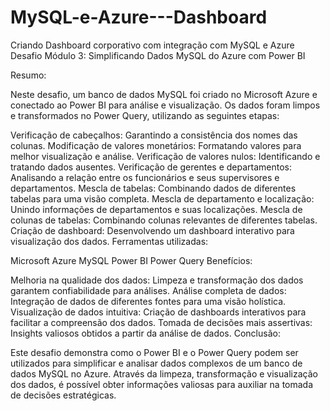 # MySQL-e-Azure---Dashboard
Criando Dashboard corporativo com integração com MySQL e Azure
Desafio Módulo 3: Simplificando Dados MySQL do Azure com Power BI

Resumo:

Neste desafio, um banco de dados MySQL foi criado no Microsoft Azure e conectado ao Power BI para análise e visualização. Os dados foram limpos e transformados no Power Query, utilizando as seguintes etapas:

Verificação de cabeçalhos: Garantindo a consistência dos nomes das colunas.
Modificação de valores monetários: Formatando valores para melhor visualização e análise.
Verificação de valores nulos: Identificando e tratando dados ausentes.
Verificação de gerentes e departamentos: Analisando a relação entre os funcionários e seus supervisores e departamentos.
Mescla de tabelas: Combinando dados de diferentes tabelas para uma visão completa.
Mescla de departamento e localização: Unindo informações de departamentos e suas localizações.
Mescla de colunas de tabelas: Combinando colunas relevantes de diferentes tabelas.
Criação de dashboard: Desenvolvendo um dashboard interativo para visualização dos dados.
Ferramentas utilizadas:

Microsoft Azure
MySQL
Power BI
Power Query
Benefícios:

Melhoria na qualidade dos dados: Limpeza e transformação dos dados garantem confiabilidade para análises.
Análise completa de dados: Integração de dados de diferentes fontes para uma visão holística.
Visualização de dados intuitiva: Criação de dashboards interativos para facilitar a compreensão dos dados.
Tomada de decisões mais assertivas: Insights valiosos obtidos a partir da análise de dados.
Conclusão:

Este desafio demonstra como o Power BI e o Power Query podem ser utilizados para simplificar e analisar dados complexos de um banco de dados MySQL no Azure. Através da limpeza, transformação e visualização dos dados, é possível obter informações valiosas para auxiliar na tomada de decisões estratégicas.
